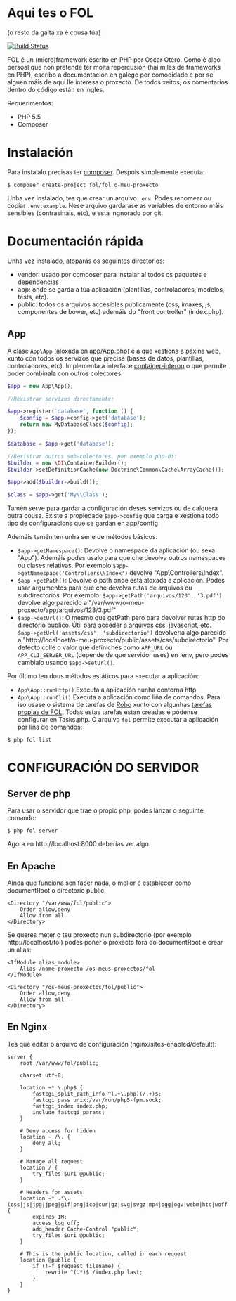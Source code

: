 # Aqui tes o FOL

(o resto da gaita xa é cousa túa)

[![Build Status](https://travis-ci.org/oscarotero/fol.png?branch=master)](https://travis-ci.org/oscarotero/fol)

FOL é un (micro)framework escrito en PHP por Oscar Otero. Como é algo persoal que non pretende ter moita repercusión (hai miles de frameworks en PHP), escribo a documentación en galego por comodidade e por se alguen máis de aquí lle interesa o proxecto. De todos xeitos, os comentarios dentro do código están en inglés.

Requerimentos:

* PHP 5.5
* Composer


# Instalación

Para instalalo precisas ter [composer](https://getcomposer.org/). Despois simplemente executa:

```
$ composer create-project fol/fol o-meu-proxecto
```

Unha vez instalado, tes que crear un arquivo `.env`. Podes renomear ou copiar `.env.example`. Nese arquivo gardarase as variables de entorno máis sensibles (contrasinais, etc), e esta ingnorado por git.

# Documentación rápida

Unha vez instalado, atoparás os seguintes directorios:

* vendor: usado por composer para instalar aí todos os paquetes e dependencias
* app: onde se garda a túa aplicación (plantillas, controladores, modelos, tests, etc).
* public: todos os arquivos accesibles publicamente (css, imaxes, js, componentes de bower, etc) ademáis do "front controller" (index.php).

## App

A clase `App\App` (aloxada en app/App.php) é a que xestiona a páxina web, xunto con todos os servizos que precise (bases de datos, plantillas, controladores, etc). Implementa a interface [container-interop](https://github.com/container-interop/container-interop) o que permite poder combinala con outros colectores:

```php
$app = new App\App();

//Rexistrar servizos directamente:

$app->register('database', function () {
	$config = $app->config->get('database');
	return new MyDatabaseClass($config);
});

$database = $app->get('database');

//Rexistrar outros sub-colectores, por exemplo php-di:
$builder = new \DI\ContainerBuilder();
$builder->setDefinitionCache(new Doctrine\Common\Cache\ArrayCache());

$app->add($builder->build());

$class = $app->get('My\\Class');
```

Tamén serve para gardar a configuración deses servizos ou de calquera outra cousa. Existe a propiedade `$app->config` que carga e xestiona todo tipo de configuracions que se gardan en app/config

Ademáis tamén ten unha serie de métodos básicos:

* `$app->getNamespace()`: Devolve o namespace da aplicación (ou sexa "App"). Ademáis podes usalo para que che devolva outros namespaces ou clases relativas. Por exemplo `$app->getNamespace('Controllers\\Index')` devolve "App\Controllers\Index".
* `$app->getPath()`: Devolve o path onde está aloxada a aplicación. Podes usar argumentos para que che devolva rutas de arquivos ou subdirectorios. Por exemplo: `$app->getPath('arquivos/123', '3.pdf')` devolve algo parecido a "/var/www/o-meu-proxecto/app/arquivos/123/3.pdf"
* `$app->getUrl()`: O mesmo que getPath pero para devolver rutas http do directorio público. Útil para acceder a arquivos css, javascript, etc. `$app->getUrl('assets/css', 'subdirectorio')` devolvería algo parecido a "http://localhost/o-meu-proxecto/public/assets/css/subdirectorio". Por defecto colle o valor que definiches como `APP_URL` ou `APP_CLI_SERVER_URL` (depende de que servidor uses) en .env, pero podes cambialo usando `$app->setUrl()`.

Por último ten dous métodos estáticos para executar a aplicación:

* `App\App::runHttp()` Executa a aplicación nunha contorna http
* `App\App::runCli()` Executa a aplicación como liña de comandos. Para iso usase o sistema de tarefas de [Robo](https://github.com/Codegyre/Robo) xunto con algunhas [tarefas propias de FOL](https://github.com/fol-project/tasks). Todas estas tarefas estan creadas e pódense configurar en Tasks.php. O arquivo `fol` permite executar a aplicación por liña de comandos:

```
$ php fol list
```

CONFIGURACIÓN DO SERVIDOR
=========================

Server de php
-------------
Para usar o servidor que trae o propio php, podes lanzar o seguinte comando:

```
$ php fol server
```

Agora en http://localhost:8000 deberías ver algo.


En Apache
---------
Ainda que funciona sen facer nada, o mellor é establecer como documentRoot o directorio public:

```
<Directory "/var/www/fol/public">
	Order allow,deny
	Allow from all
</Directory>
```

Se queres meter o teu proxecto nun subdirectorio (por exemplo http://localhost/fol) podes poñer o proxecto fora do documentRoot e crear un alias:

```
<IfModule alias_module>
	Alias /nome-proxecto /os-meus-proxectos/fol
</IfModule>

<Directory "/os-meus-proxectos/fol/public">
	Order allow,deny
	Allow from all
</Directory>
```


En Nginx
--------
Tes que editar o arquivo de configuración (nginx/sites-enabled/default):

```
server {
	root /var/www/fol/public;

	charset utf-8;

	location ~* \.php$ {
		fastcgi_split_path_info ^(.+\.php)(/.+)$;
		fastcgi_pass unix:/var/run/php5-fpm.sock;
		fastcgi_index index.php;
		include fastcgi_params;
	}

	# Deny access for hidden
	location ~ /\. {
		deny all;
	}

	# Manage all request
	location / {
		try_files $uri @public;
	}

	# Headers for assets
	location ~* .*\.(css|js|jpg|jpeg|gif|png|ico|cur|gz|svg|svgz|mp4|ogg|ogv|webm|htc|woff|eot|ttf)$ {
		expires 1M;
		access_log off;
		add_header Cache-Control "public";
		try_files $uri @public;
	}

	# This is the public location, called in each request
	location @public {
		if (!-f $request_filename) {
			rewrite ^(.*)$ /index.php last;
		}
	}
}
```
